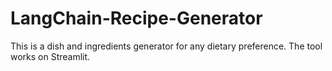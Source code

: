 # LangChain-Recipe-Generator

This is a dish and ingredients generator for any dietary preference.
The tool works on Streamlit.
